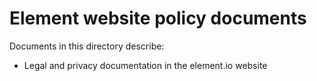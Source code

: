 # Element website policy documents

Documents in this directory describe:
- Legal and privacy documentation in the element.io website


